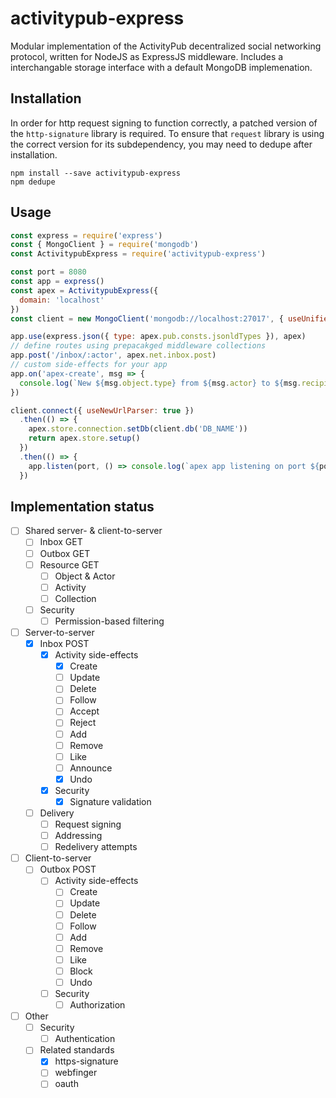 # activitypub-express

Modular implementation of the ActivityPub decentralized social networking protocol,
written for NodeJS as ExpressJS middleware.
Includes a interchangable storage interface with a default MongoDB implemenation.

## Installation

In order for http request signing to function correctly, a patched version of the `http-signature`
library is required. To ensure that `request` library is using the correct version for its subdependency,
you may need to dedupe after installation.

```
npm install --save activitypub-express
npm dedupe
```

## Usage

```js
const express = require('express')
const { MongoClient } = require('mongodb')
const ActivitypubExpress = require('activitypub-express')

const port = 8080
const app = express()
const apex = ActivitypubExpress({
  domain: 'localhost'
})
const client = new MongoClient('mongodb://localhost:27017', { useUnifiedTopology: true, useNewUrlParser: true })

app.use(express.json({ type: apex.pub.consts.jsonldTypes }), apex)
// define routes using prepacakged middleware collections
app.post('/inbox/:actor', apex.net.inbox.post)
// custom side-effects for your app
app.on('apex-create', msg => {
  console.log(`New ${msg.object.type} from ${msg.actor} to ${msg.recipient}`)
})

client.connect({ useNewUrlParser: true })
  .then(() => {
    apex.store.connection.setDb(client.db('DB_NAME'))
    return apex.store.setup()
  })
  .then(() => {
    app.listen(port, () => console.log(`apex app listening on port ${port}`))
  })
```

## Implementation status

* [ ] Shared server- & client-to-server
  * [ ] Inbox GET
  * [ ] Outbox GET
  * [ ] Resource GET
    * [ ] Object & Actor
    * [ ] Activity
    * [ ] Collection
  * [ ] Security
    * [ ] Permission-based filtering
* [ ] Server-to-server
  * [x] Inbox POST
    * [x] Activity side-effects
      * [x] Create
      * [ ] Update
      * [ ] Delete
      * [ ] Follow
      * [ ] Accept
      * [ ] Reject
      * [ ] Add
      * [ ] Remove
      * [ ] Like
      * [ ] Announce
      * [x] Undo
    * [x] Security
      * [x] Signature validation
  * [ ] Delivery
    * [ ] Request signing
    * [ ] Addressing
    * [ ] Redelivery attempts
* [ ] Client-to-server
  * [ ] Outbox POST
    * [ ] Activity side-effects
      * [ ] Create
      * [ ] Update
      * [ ] Delete
      * [ ] Follow
      * [ ] Add
      * [ ] Remove
      * [ ] Like
      * [ ] Block
      * [ ] Undo
    * [ ] Security
      * [ ] Authorization
* [ ] Other
  * [ ] Security
    * [ ] Authentication
  * [ ] Related standards
    * [x] https-signature
    * [ ] webfinger
    * [ ] oauth
